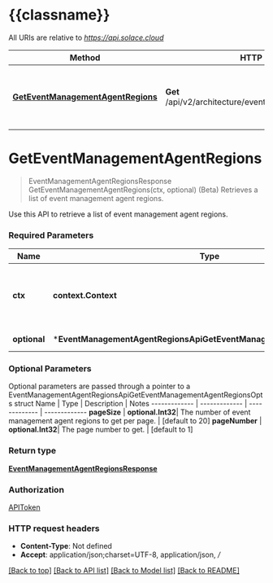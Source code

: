 # {{classname}}

All URIs are relative to *https://api.solace.cloud*

Method | HTTP request | Description
------------- | ------------- | -------------
[**GetEventManagementAgentRegions**](EventManagementAgentRegionsApi.md#GetEventManagementAgentRegions) | **Get** /api/v2/architecture/eventManagementAgentRegions | (Beta) Retrieves a list of event management agent regions.

# **GetEventManagementAgentRegions**
> EventManagementAgentRegionsResponse GetEventManagementAgentRegions(ctx, optional)
(Beta) Retrieves a list of event management agent regions.

Use this API to retrieve a list of event management agent regions.

### Required Parameters

Name | Type | Description  | Notes
------------- | ------------- | ------------- | -------------
 **ctx** | **context.Context** | context for authentication, logging, cancellation, deadlines, tracing, etc.
 **optional** | ***EventManagementAgentRegionsApiGetEventManagementAgentRegionsOpts** | optional parameters | nil if no parameters

### Optional Parameters
Optional parameters are passed through a pointer to a EventManagementAgentRegionsApiGetEventManagementAgentRegionsOpts struct
Name | Type | Description  | Notes
------------- | ------------- | ------------- | -------------
 **pageSize** | **optional.Int32**| The number of event management agent regions to get per page. | [default to 20]
 **pageNumber** | **optional.Int32**| The page number to get. | [default to 1]

### Return type

[**EventManagementAgentRegionsResponse**](EventManagementAgentRegionsResponse.md)

### Authorization

[APIToken](../README.md#APIToken)

### HTTP request headers

 - **Content-Type**: Not defined
 - **Accept**: application/json;charset=UTF-8, application/json, */*

[[Back to top]](#) [[Back to API list]](../README.md#documentation-for-api-endpoints) [[Back to Model list]](../README.md#documentation-for-models) [[Back to README]](../README.md)

